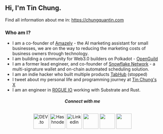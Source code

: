 ## Hi, I'm Tin Chung.

Find all information about me in: https://chungquantin.com

### Who am I?
- I am a co-founder of [Amazely](https://amazely.co) - the AI marketing assistant for small businesses, we are on the way to reducing the marketing costs of business owners through technology.
- I am building a community for Web3.0 builders on Polkadot - [OpenGuild](https://openguild.wtf)
- I am a former lead engineer, and co-founder of [Snowflake Network](https://snowflake.so) - a multi-signature wallet and on-chain automated scheduling solution.
- I am an indie hacker who built multiple products [TabHub](https://tabhub.io) (stopped)
- I tweet about my personal life and programming journey at [Tin Chung's X](https://x.com/chungquantin)
- I am an engineer in [R0GUE IO](https://r0gue.io/) working with Substrate and Rust. 

<div align="center">
<!--     <h6> <b> Road to my dream </b> </h6>
    <a href="[https://dev.to/chungquantin](https://leetcode.com/chungquantin/)" target="blank" style="text-decoration: none">
       <img height="30" src="https://img.shields.io/badge/dynamic/json?style=for-the-badge&labelColor=black&color=%23ffa116&label=Solved&query=solvedOverTotal&url=https%3A%2F%2Fleetcode-badge.vercel.app%2Fapi%2Fusers%2Fchungquantin&logo=leetcode&logoColor=yellow" alt="leetcode"/>
     </a>  -->
    <h6> <b> Connect with me </b> </h6>
     <a href="https://dev.to/chungquantin" target="blank" style="text-decoration: none">
       <img height="50" src="https://user-images.githubusercontent.com/56880684/203106427-2f9fcce5-a11b-4a9e-ab58-699723accdae.png" alt="DEV.to"/>
     </a> 
     <a href="https://chasechung.hashnode.dev/" target="blank" style="text-decoration: none">
       <img height="50" src="https://user-images.githubusercontent.com/56880684/203107121-3060e7d6-acb5-4b3c-bf9c-34178d2a519f.png" alt="Hashnode"/>
     </a> 
     <a href="https://www.linkedin.com/in/tin-chung-36297a167/" target="blank" style="text-decoration: none">
       <img height="50" src="https://cdn-icons-png.flaticon.com/512/174/174857.png" alt="Linkedin"/>
     </a> 
<!--       <a href="https://www.goccuachung.com" target="blank" style="text-decoration: none">
       <img height="50" src="https://www.goccuachung.com/content/images/size/w600/2021/04/173699311_159931336030835_5241197478382692958_n.png" />
      </a> -->
       <a href="https://www.x.com/chungquantin" target="blank" style="text-decoration: none">
       <img height="50" src="https://github.com/user-attachments/assets/6b0078fd-ad51-4d7e-a87f-fd935d22026d" />
      </a>
     <a href="https://devpost.com/chungquantin" target="blank" style="text-decoration: none">
       <img height="50" src="https://user-images.githubusercontent.com/56880684/203208331-597aad2e-f523-450d-8d4c-6d444047e159.png" />
      </a>
      <a href="https://www.producthunt.com/@chase_chung" target="blank" style="text-decoration: none">
       <img height="50" src="https://user-images.githubusercontent.com/56880684/203977322-b2d736b6-ccb9-47fd-a985-8d6d074a6633.png" />
      </a>
</div>  
